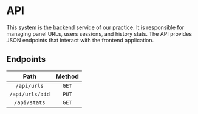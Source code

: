 # API

This system is the backend service of our practice. It is responsible for managing panel URLs, users sessions, and history stats. The API provides JSON endpoints that interact with the frontend application.

## Endpoints

| Path                   | Method                         |
|:-------------------:|:----------------------------:|
| `/api/urls`         | `GET`                             |
| `/api/urls/:id`   | `PUT`                             |
| `/api/stats`        | `GET`                             |
